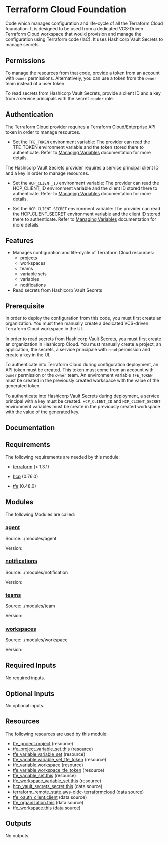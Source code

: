 <!-- BEGIN_TF_DOCS -->
# Terraform Cloud Foundation

Code which manages configuration and life-cycle of all the Terraform Cloud
foundation. It is designed to be used from a dedicated VCS-Driven Terraform
Cloud workspace that would provision and manage the configuration using
Terraform code (IaC). It uses Hashicorp Vault Secrets to manage secrets.

## Permissions

To manage the resources from that code, provide a token from an account with
`owner` permissions. Alternatively, you can use a token from the `owner` team
instead of a user token.

To read secrets from Hashicorp Vault Secrets, provide a client ID and a key
from a service principals with the secret `reader` role.

## Authentication

The Terraform Cloud provider requires a Terraform Cloud/Enterprise API token in
order to manage resources.

- Set the `TFE_TOKEN` environment variable: The provider can read the TFE\_TOKEN environment variable and the token stored there
to authenticate. Refer to [Managing Variables](https://developer.hashicorp.com/terraform/cloud-docs/workspaces/variables/managing-variables) documentation for more details.

The Hashicorp Vault Secrets provider requires a service principal client ID and
a key in order to manage resources.

- Set the `HCP_CLIENT_ID` environment variable: The provider can read the HCP\_CLIENT\_ID environment variable and the client ID stored there to authenticate. Refer to [Managing Variables](https://developer.hashicorp.com/terraform/cloud-docs/workspaces/variables/managing-variables) documentation for more details.

- Set the `HCP_CLIENT_SECRET` environment variable: The provider can read the HCP\_CLIENT\_SECRET environment variable and the client ID stored there to authenticate. Refer to [Managing Variables](https://developer.hashicorp.com/terraform/cloud-docs/workspaces/variables/managing-variables) documentation for more details.

## Features

- Manages configuration and life-cycle of Terraform Cloud resources:
  - projects
  - workspaces
  - teams
  - variable sets
  - variables
  - notifications
- Read secrets from Hashicorp Vault Secrets

## Prerequisite

In order to deploy the configuration from this code, you must first create
an organization. You must then manually create a dedicated VCS-driven
Terraform Cloud workspace in the UI.

In order to read secrets from Hashicorp Vault Secrets, you must first create
an organization in Hashicorp Cloud. You must manually create a project, an
application, the secrets, a service principale with `read` permission
and create a key in the UI.

To authenticate into Terraform Cloud during configuration deployment, an
API token must be created. This token must come from an account with `owner`
permission or the `owner` team. An environment variable `TFE_TOKEN` must be
created in the previously created workspace with the value of the generated token.

To authenticate into Hashicorp Vault Secrets during deployment, a service
principal with a key must be created. `HCP_CLIENT_ID` and `HCP_CLIENT_SECRET`
environment variables must be create in the previously created workspace with
the value of the generated key.

## Documentation

## Requirements

The following requirements are needed by this module:

- <a name="requirement_terraform"></a> [terraform](#requirement\_terraform) (> 1.3.1)

- <a name="requirement_hcp"></a> [hcp](#requirement\_hcp) (0.76.0)

- <a name="requirement_tfe"></a> [tfe](#requirement\_tfe) (0.48.0)

## Modules

The following Modules are called:

### <a name="module_agent"></a> [agent](#module\_agent)

Source: ./modules/agent

Version:

### <a name="module_notifications"></a> [notifications](#module\_notifications)

Source: ./modules/notification

Version:

### <a name="module_teams"></a> [teams](#module\_teams)

Source: ./modules/team

Version:

### <a name="module_workspaces"></a> [workspaces](#module\_workspaces)

Source: ./modules/workspace

Version:

## Required Inputs

No required inputs.

## Optional Inputs

No optional inputs.

## Resources

The following resources are used by this module:

- [tfe_project.project](https://registry.terraform.io/providers/hashicorp/tfe/0.48.0/docs/resources/project) (resource)
- [tfe_project_variable_set.this](https://registry.terraform.io/providers/hashicorp/tfe/0.48.0/docs/resources/project_variable_set) (resource)
- [tfe_variable.variable_set](https://registry.terraform.io/providers/hashicorp/tfe/0.48.0/docs/resources/variable) (resource)
- [tfe_variable.variable_set_tfe_token](https://registry.terraform.io/providers/hashicorp/tfe/0.48.0/docs/resources/variable) (resource)
- [tfe_variable.workspace](https://registry.terraform.io/providers/hashicorp/tfe/0.48.0/docs/resources/variable) (resource)
- [tfe_variable.workspace_tfe_token](https://registry.terraform.io/providers/hashicorp/tfe/0.48.0/docs/resources/variable) (resource)
- [tfe_variable_set.this](https://registry.terraform.io/providers/hashicorp/tfe/0.48.0/docs/resources/variable_set) (resource)
- [tfe_workspace_variable_set.this](https://registry.terraform.io/providers/hashicorp/tfe/0.48.0/docs/resources/workspace_variable_set) (resource)
- [hcp_vault_secrets_secret.this](https://registry.terraform.io/providers/hashicorp/hcp/0.76.0/docs/data-sources/vault_secrets_secret) (data source)
- [terraform_remote_state.aws-oidc-terraformcloud](https://registry.terraform.io/providers/hashicorp/terraform/latest/docs/data-sources/remote_state) (data source)
- [tfe_oauth_client.client](https://registry.terraform.io/providers/hashicorp/tfe/0.48.0/docs/data-sources/oauth_client) (data source)
- [tfe_organization.this](https://registry.terraform.io/providers/hashicorp/tfe/0.48.0/docs/data-sources/organization) (data source)
- [tfe_workspace.this](https://registry.terraform.io/providers/hashicorp/tfe/0.48.0/docs/data-sources/workspace) (data source)

## Outputs

No outputs.

<!-- markdownlint-enable -->

<!-- END_TF_DOCS -->